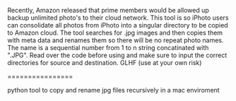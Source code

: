 Recently, Amazon released that prime members would be allowed up backup 
unlimited photo's to their cloud network. This tool is so iPhoto users 
can consolidate all photos from iPhoto into a singular directory to be 
copied to Amazon cloud. The tool searches for .jpg images and then 
copies them with meta data and renames them so there will be no repeat 
photo names. The name is a sequential number from 1 to n string 
concatinated with ".JPG". Read over the code before using and make sure 
to input the correct directories for source and destination. GLHF (use 
at your own risk)


================

python tool to copy and rename jpg files recursively in a mac enviroment

